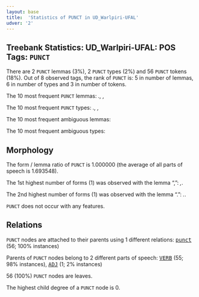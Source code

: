 ```yaml
---
layout: base
title:  'Statistics of PUNCT in UD_Warlpiri-UFAL'
udver: '2'
---
```


## Treebank Statistics: UD_Warlpiri-UFAL: POS Tags: `PUNCT`

There are 2 `PUNCT` lemmas (3%), 2 `PUNCT` types (2%) and 56 `PUNCT` tokens (18%).
Out of 8 observed tags, the rank of `PUNCT` is: 5 in number of lemmas, 6 in number of types and 3 in number of tokens.

The 10 most frequent `PUNCT` lemmas: <em>., ,</em>

The 10 most frequent `PUNCT` types:  <em>., ,</em>

The 10 most frequent ambiguous lemmas: 

The 10 most frequent ambiguous types:  



## Morphology

The form / lemma ratio of `PUNCT` is 1.000000 (the average of all parts of speech is 1.693548).

The 1st highest number of forms (1) was observed with the lemma “,”: <em>,</em>.

The 2nd highest number of forms (1) was observed with the lemma “.”: <em>.</em>.

`PUNCT` does not occur with any features.


## Relations

`PUNCT` nodes are attached to their parents using 1 different relations: <tt><a href="wbp_ufal-dep-punct.html">punct</a></tt> (56; 100% instances)

Parents of `PUNCT` nodes belong to 2 different parts of speech: <tt><a href="wbp_ufal-pos-VERB.html">VERB</a></tt> (55; 98% instances), <tt><a href="wbp_ufal-pos-ADJ.html">ADJ</a></tt> (1; 2% instances)

56 (100%) `PUNCT` nodes are leaves.

The highest child degree of a `PUNCT` node is 0.

